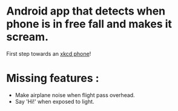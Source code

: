 # Android app that detects when phone is in free fall and makes it scream.
First step towards an [xkcd phone](http://xkcd.com/1363/)!

# Missing features :
- Make airplane noise when flight pass overhead.
- Say 'Hi!' when exposed to light.
